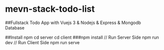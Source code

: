 # mevn-stack-todo-list

##Fullstack Todo App with Vuejs 3 & Nodejs & Express & Mongodb Database

##Install npm
cd server
cd client
###npm install
// Run Server Side
npm run dev
// Run Client Side
npm run serve
